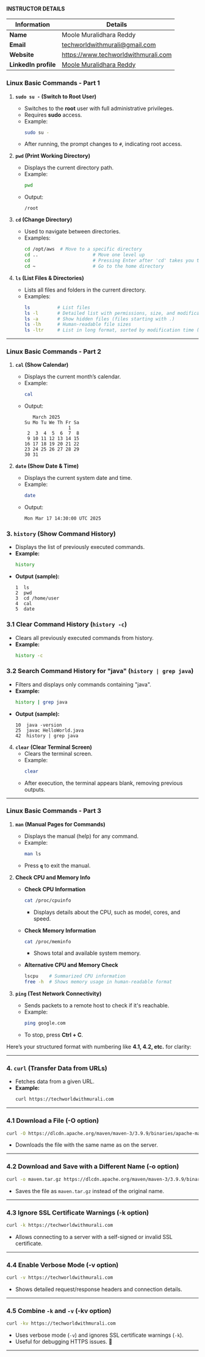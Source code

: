 #### INSTRUCTOR DETAILS

|  Information             | Details                                                                      |
|----------------------    |------------------------------------------------------------------------------|
| **Name**                 | Moole Muralidhara Reddy                                                      |
| **Email**                | techworldwithmurali@gmail.com                                                |
| **Website**              | https://www.techworldwithmurali.com               |
| **LinkedIn profile**     | [Moole Muralidhara Reddy](https://www.linkedin.com/in/moole-muralidhara-reddy) |

### **Linux Basic Commands - Part 1**  

1. **`sudo su -` (Switch to Root User)**  
   - Switches to the **root** user with full administrative privileges.  
   - Requires **sudo** access.  
   - Example:  
     ```bash
     sudo su -
     ```
   - After running, the prompt changes to `#`, indicating root access.  

2. **`pwd` (Print Working Directory)**  
   - Displays the current directory path.  
   - Example:  
     ```bash
     pwd
     ```
   - Output:  
     ```
     /root
     ```

3. **`cd` (Change Directory)**  
   - Used to navigate between directories.  
   - Examples:  
     ```bash
     cd /opt/aws  # Move to a specific directory
     cd ..                    # Move one level up
     cd                       # Pressing Enter after 'cd' takes you to the home directory
     cd ~                     # Go to the home directory
     ```

4. **`ls` (List Files & Directories)**  
   - Lists all files and folders in the current directory.  
   - Examples:  
     ```bash
     ls          # List files
     ls -l       # Detailed list with permissions, size, and modification date
     ls -a       # Show hidden files (files starting with .)
     ls -lh      # Human-readable file sizes
     ls -ltr     # List in long format, sorted by modification time (oldest first)
     ```

---
### **Linux Basic Commands - Part 2**  

1. **`cal` (Show Calendar)**  
   - Displays the current month’s calendar.  
   - Example:  
     ```bash
     cal
     ```
   - Output:  
     ```
        March 2025        
     Su Mo Tu We Th Fr Sa  
                     1  
      2  3  4  5  6  7  8  
      9 10 11 12 13 14 15  
     16 17 18 19 20 21 22  
     23 24 25 26 27 28 29  
     30 31  
     ```

2. **`date` (Show Date & Time)**  
   - Displays the current system date and time.  
   - Example:  
     ```bash
     date
     ```
   - Output:  
     ```
     Mon Mar 17 14:30:00 UTC 2025
     ```

### **3. `history` (Show Command History)**  
   - Displays the list of previously executed commands.  
   - **Example:**  
     ```bash
     history
     ```
   - **Output (sample):**  
     ```
     1  ls
     2  pwd
     3  cd /home/user
     4  cal
     5  date
     ```


### **3.1 Clear Command History (`history -c`)**  
   - Clears all previously executed commands from history.  
   - **Example:**  
     ```bash
     history -c
     ```

### **3.2 Search Command History for "java" (`history | grep java`)**  
   - Filters and displays only commands containing "java".  
   - **Example:**  
     ```bash
     history | grep java
     ```
   - **Output (sample):**  
     ```
     10  java -version
     25  javac HelloWorld.java
     42  history | grep java
     ```
4. **`clear` (Clear Terminal Screen)**  
   - Clears the terminal screen.  
   - Example:  
     ```bash
     clear
     ```
   - After execution, the terminal appears blank, removing previous outputs.  
---
### **Linux Basic Commands - Part 3**  

1. **`man` (Manual Pages for Commands)**  
   - Displays the manual (help) for any command.  
   - Example:  
     ```bash
     man ls
     ```
   - Press **`q`** to exit the manual.  

2. **Check CPU and Memory Info**  

   - **Check CPU Information**  
     ```bash
     cat /proc/cpuinfo
     ```
     - Displays details about the CPU, such as model, cores, and speed.  
   
   - **Check Memory Information**  
     ```bash
     cat /proc/meminfo
     ```
     - Shows total and available system memory.  

   - **Alternative CPU and Memory Check**  
     ```bash
     lscpu    # Summarized CPU information
     free -h  # Shows memory usage in human-readable format
     ```

3. **`ping` (Test Network Connectivity)**  
   - Sends packets to a remote host to check if it's reachable.  
   - Example:  
     ```bash
     ping google.com
     ```
   - To stop, press **Ctrl + C**.  

Here’s your structured format with numbering like **4.1, 4.2, etc.** for clarity:

---

### **4. `curl` (Transfer Data from URLs)**  
   - Fetches data from a given URL.  
   - **Example:**  
     ```bash
     curl https://techworldwithmurali.com
     ```

---

### **4.1 Download a File (-O option)**  
   ```bash
   curl -O https://dlcdn.apache.org/maven/maven-3/3.9.9/binaries/apache-maven-3.9.9-bin.tar.gz
   ```
   - Downloads the file with the same name as on the server.  

---

### **4.2 Download and Save with a Different Name (-o option)**  
   ```bash
   curl -o maven.tar.gz https://dlcdn.apache.org/maven/maven-3/3.9.9/binaries/apache-maven-3.9.9-bin.tar.gz
   ```
   - Saves the file as `maven.tar.gz` instead of the original name.  

---

### **4.3 Ignore SSL Certificate Warnings (-k option)**  
   ```bash
   curl -k https://techworldwithmurali.com
   ```
   - Allows connecting to a server with a self-signed or invalid SSL certificate.  

---

### **4.4 Enable Verbose Mode (-v option)**  
   ```bash
   curl -v https://techworldwithmurali.com
   ```
   - Shows detailed request/response headers and connection details.  

---

### **4.5 Combine `-k` and `-v` (-kv option)**  
   ```bash
   curl -kv https://techworldwithmurali.com
   ```
   - Uses verbose mode (`-v`) and ignores SSL certificate warnings (`-k`).  
   - Useful for debugging HTTPS issues. 🚀  

---

